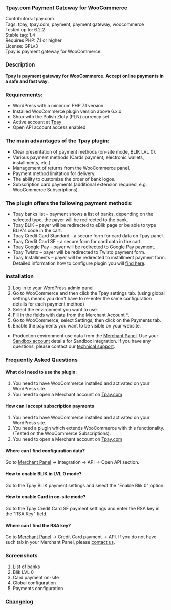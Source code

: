 ### Tpay.com Payment Gateway for WooCommerce

Contributors: tpay.com \
Tags: tpay, tpay.com, payment, payment gateway, woocommerce \
Tested up to: 6.2.2 \
Stable tag: 1.4 \
Requires PHP: 7.1 or higher \
License: GPLv3 \
Tpay is payment gateway for WooCommerce.

### Description

**Tpay is payment gateway for WooCommerce.
Accept online payments in a safe and fast way.**

### Requirements:

* WordPress with a minimum PHP 7.1 version
* Installed WooCommerce plugin version above 6.x.x
* Shop with the Polish Zloty (PLN) currency set
* Active account at [Tpay](https://tpay.com)
* Open API account access enabled

### The main advantages of the Tpay plugin:

* Clear presentation of payment methods (on-site mode, BLIK LVL 0).
* Various payment methods (Cards payment, electronic wallets, installments, etc.)
* Management of returns from the WooCommerce panel.
* Payment method limitation for delivery.
* The ability to customize the order of bank logos.
* Subscription card payments (additional extension required, e.g. WooCommerce Subscriptions).

### The plugin offers the following payment methods:

* Tpay banks list – payment shows a list of banks, depending on the selected type, the payer will be redirected to the
  bank.
* Tpay BLIK – payer will be redirected to eBlik page or be able to type BLIK's code in the cart.
* Tpay Credit Card Standard - a secure form for card data on Tpay panel.
* Tpay Credit Card SF - a secure form for card data in the cart.
* Tpay Google Pay - payer will be redirected to Google Pay payment.
* Tpay Twisto – payer will be redirected to Twisto payment form.
* Tpay Installments – payer will be redirected to installment payment form.
  Detailed information how to configure plugin you
  will [find here](https://support.tpay.com/pl/developer/addons/woocommerce/woocommerce-wdrozenie-wtyczki-tpay-do-woocommerce-wersja-open-api?_gl=1*qce368*_gcl_aw*R0NMLjE2OTAyODc2OTEuQ2owS0NRanc1ZjJsQmhDa0FSSXNBSGVUdmxnS0paekpQcWswQlVBelhISWdRaTN5R2p0dlBXT1ZNOThUTDBVNFpUZE1XbGp6N28xRDZfZ2FBcU9PRUFMd193Y0I.*_gcl_au*NDAzNTk5MTk2LjE2ODMwMDk4MTc.).

### Installation

1. Log in to your WordPress admin panel.
2. Go to WooCommerce and then click the Tpay settings tab. (using global settings means you don't have to re-enter the
   same configuration details for each payment method)
3. Select the environment you want to use.
4. Fill in the fields with data from the Merchant Account *.
5. Go to WooCommerce, select Settings, then click on the Payments tab.
6. Enable the payments you want to be visible on your website.

* Production environment use data from the [Merchant Panel](https://panel.tpay.com/?lang=1). Use
  your [Sandbox account](https://panel.sandbox.tpay.com/integration/payment-links-form?lang=1) details for Sandbox
  integration.
  If you have any questions, please contact our [technical support](https://tpay.com/en#contact).

### Frequently Asked Questions

#### What do I need to use the plugin:

1. You need to have WooCommerce installed and activated on your WordPress site.
2. You need to open a Merchant account on [Tpay.com](https:/tpay.com)

#### How can I accept subscription payments

1. You need to have WooCommerce installed and activated on your WordPress site.
2. You need a plugin which extends WooCommerce with this functionality. (Tested on the WooCommerce Subscriptions).
3. You need to open a Merchant account on [Tpay.com](https:/tpay.com)

#### Where can I find configuration data?

Go to [Merchant Panel](https://panel.tpay.com/) ->  Integration -> API -> Open API section.

#### How to enable BLIK in LVL 0 mode?

Go to the Tpay BLIK payment settings and select the "Enable Blik 0" option.

#### How to enable Card in on-site mode?

Go to the Tpay Credit Card SF payment settings and enter the RSA key in the "RSA Key" field.

#### Where can I find the RSA key?

Go to [Merchant Panel](https://panel.tpay.com/) ->  Credit Card payment -> API.
If you do not have such tab in your Merchant Panel, please [contact us](https://tpay.com/en#contact).

### Screenshots

1. List of banks
2. Blik LVL 0
3. Card payment on-site
4. Global configuration
5. Payments configuration

### [Changelog](./CHANGELOG.md)
